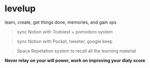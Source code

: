 # levelup
learn, create, get things done, memories, and gain xps

> sync Notion with Todoiest + pomodoro system

> sync Notion with Pocket, tweeter, google keep

> Space Repetation system to recall all the learning material 


**Never relay on your will power, work on improving your dialy score**
